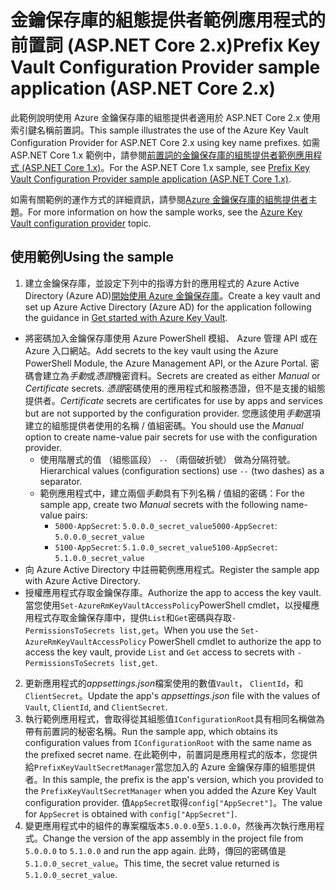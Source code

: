 # <a name="prefix-key-vault-configuration-provider-sample-application-aspnet-core-2x"></a><span data-ttu-id="d10e7-101">金鑰保存庫的組態提供者範例應用程式的前置詞 (ASP.NET Core 2.x)</span><span class="sxs-lookup"><span data-stu-id="d10e7-101">Prefix Key Vault Configuration Provider sample application (ASP.NET Core 2.x)</span></span>

<span data-ttu-id="d10e7-102">此範例說明使用 Azure 金鑰保存庫的組態提供者適用於 ASP.NET Core 2.x 使用索引鍵名稱前置詞。</span><span class="sxs-lookup"><span data-stu-id="d10e7-102">This sample illustrates the use of the Azure Key Vault Configuration Provider for ASP.NET Core 2.x using key name prefixes.</span></span> <span data-ttu-id="d10e7-103">如需 ASP.NET Core 1.x 範例中，請參閱[前置詞的金鑰保存庫的組態提供者範例應用程式 (ASP.NET Core 1.x)](https://github.com/aspnet/Docs/tree/master/aspnetcore/security/key-vault-configuration/samples/key-name-prefix-sample/1.x)。</span><span class="sxs-lookup"><span data-stu-id="d10e7-103">For the ASP.NET Core 1.x sample, see [Prefix Key Vault Configuration Provider sample application (ASP.NET Core 1.x)](https://github.com/aspnet/Docs/tree/master/aspnetcore/security/key-vault-configuration/samples/key-name-prefix-sample/1.x).</span></span>

<span data-ttu-id="d10e7-104">如需有關範例的運作方式的詳細資訊，請參閱[Azure 金鑰保存庫的組態提供者](xref:security/key-vault-configuration)主題。</span><span class="sxs-lookup"><span data-stu-id="d10e7-104">For more information on how the sample works, see the [Azure Key Vault configuration provider](xref:security/key-vault-configuration) topic.</span></span>

## <a name="using-the-sample"></a><span data-ttu-id="d10e7-105">使用範例</span><span class="sxs-lookup"><span data-stu-id="d10e7-105">Using the sample</span></span>
1. <span data-ttu-id="d10e7-106">建立金鑰保存庫，並設定下列中的指導方針的應用程式的 Azure Active Directory (Azure AD)[開始使用 Azure 金鑰保存庫](https://azure.microsoft.com/documentation/articles/key-vault-get-started/)。</span><span class="sxs-lookup"><span data-stu-id="d10e7-106">Create a key vault and set up Azure Active Directory (Azure AD) for the application following the guidance in [Get started with Azure Key Vault](https://azure.microsoft.com/documentation/articles/key-vault-get-started/).</span></span>
  * <span data-ttu-id="d10e7-107">將密碼加入金鑰保存庫使用 Azure PowerShell 模組、 Azure 管理 API 或在 Azure 入口網站。</span><span class="sxs-lookup"><span data-stu-id="d10e7-107">Add secrets to the key vault using the Azure PowerShell Module, the Azure Management API, or the Azure Portal.</span></span> <span data-ttu-id="d10e7-108">密碼會建立為*手動*或*憑證*機密資料。</span><span class="sxs-lookup"><span data-stu-id="d10e7-108">Secrets are created as either *Manual* or *Certificate* secrets.</span></span> <span data-ttu-id="d10e7-109">*憑證*密碼使用的應用程式和服務憑證，但不是支援的組態提供者。</span><span class="sxs-lookup"><span data-stu-id="d10e7-109">*Certificate* secrets are certificates for use by apps and services but are not supported by the configuration provider.</span></span> <span data-ttu-id="d10e7-110">您應該使用*手動*選項建立的組態提供者使用的名稱 / 值組密碼。</span><span class="sxs-lookup"><span data-stu-id="d10e7-110">You should use the *Manual* option to create name-value pair secrets for use with the configuration provider.</span></span>
    * <span data-ttu-id="d10e7-111">使用階層式的值 （組態區段） `--` （兩個破折號） 做為分隔符號。</span><span class="sxs-lookup"><span data-stu-id="d10e7-111">Hierarchical values (configuration sections) use `--` (two dashes) as a separator.</span></span>
    * <span data-ttu-id="d10e7-112">範例應用程式中，建立兩個*手動*具有下列名稱 / 值組的密碼：</span><span class="sxs-lookup"><span data-stu-id="d10e7-112">For the sample app, create two *Manual* secrets with the following name-value pairs:</span></span>
      * <span data-ttu-id="d10e7-113">`5000-AppSecret`: `5.0.0.0_secret_value`</span><span class="sxs-lookup"><span data-stu-id="d10e7-113">`5000-AppSecret`: `5.0.0.0_secret_value`</span></span>
      * <span data-ttu-id="d10e7-114">`5100-AppSecret`: `5.1.0.0_secret_value`</span><span class="sxs-lookup"><span data-stu-id="d10e7-114">`5100-AppSecret`: `5.1.0.0_secret_value`</span></span>
  * <span data-ttu-id="d10e7-115">向 Azure Active Directory 中註冊範例應用程式。</span><span class="sxs-lookup"><span data-stu-id="d10e7-115">Register the sample app with Azure Active Directory.</span></span>
  * <span data-ttu-id="d10e7-116">授權應用程式存取金鑰保存庫。</span><span class="sxs-lookup"><span data-stu-id="d10e7-116">Authorize the app to access the key vault.</span></span> <span data-ttu-id="d10e7-117">當您使用`Set-AzureRmKeyVaultAccessPolicy`PowerShell cmdlet，以授權應用程式存取金鑰保存庫中，提供`List`和`Get`密碼與存取`-PermissionsToSecrets list,get`。</span><span class="sxs-lookup"><span data-stu-id="d10e7-117">When you use the `Set-AzureRmKeyVaultAccessPolicy` PowerShell cmdlet to authorize the app to access the key vault, provide `List` and `Get` access to secrets with `-PermissionsToSecrets list,get`.</span></span>
2. <span data-ttu-id="d10e7-118">更新應用程式的*appsettings.json*檔案使用的數值`Vault`， `ClientId`，和`ClientSecret`。</span><span class="sxs-lookup"><span data-stu-id="d10e7-118">Update the app's *appsettings.json* file with the values of `Vault`, `ClientId`, and `ClientSecret`.</span></span>
3. <span data-ttu-id="d10e7-119">執行範例應用程式，會取得從其組態值`IConfigurationRoot`具有相同名稱做為帶有前置詞的秘密名稱。</span><span class="sxs-lookup"><span data-stu-id="d10e7-119">Run the sample app, which obtains its configuration values from `IConfigurationRoot` with the same name as the prefixed secret name.</span></span> <span data-ttu-id="d10e7-120">在此範例中，前置詞是應用程式的版本，您提供給`PrefixKeyVaultSecretManager`當您加入的 Azure 金鑰保存庫的組態提供者。</span><span class="sxs-lookup"><span data-stu-id="d10e7-120">In this sample, the prefix is the app's version, which you provided to the `PrefixKeyVaultSecretManager` when you added the Azure Key Vault configuration provider.</span></span> <span data-ttu-id="d10e7-121">值`AppSecret`取得`config["AppSecret"]`。</span><span class="sxs-lookup"><span data-stu-id="d10e7-121">The value for `AppSecret` is obtained with `config["AppSecret"]`.</span></span>
4. <span data-ttu-id="d10e7-122">變更應用程式中的組件的專案檔版本`5.0.0.0`至`5.1.0.0`，然後再次執行應用程式。</span><span class="sxs-lookup"><span data-stu-id="d10e7-122">Change the version of the app assembly in the project file from `5.0.0.0` to `5.1.0.0` and run the app again.</span></span> <span data-ttu-id="d10e7-123">此時，傳回的密碼值是`5.1.0.0_secret_value`。</span><span class="sxs-lookup"><span data-stu-id="d10e7-123">This time, the secret value returned is `5.1.0.0_secret_value`.</span></span>

